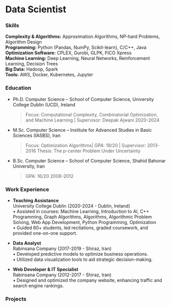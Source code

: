 # Data Scientist
### Skills
**Complexity & Algorithms:** Approximation Algorithms, NP-hard Problems, Algorithm Design<br>
**Programming:** Python (Pandas, NumPy, Scikit-learn), C/C++, Java<br>
**Optimization Software:** CPLEX, Gurobi, GLPK, FICO Xpress<br>
**Machine Learning:** Deep Learning, Neural Networks, Reinforcement Learning, Decision Trees<br>
**Big Data:** Hadoop, Spark<br>
**Tools:** AWS, Docker, Kubernetes, Jupyter<br>

### Education
- Ph.D. Computer Science – School of Computer Science, University College Dublin (UCD),	Ireland
  > Focus: Computational Complexity, Combinatorial Optimization, and Machine Learning | Supervisor: Deepak Ajwani	2020-2024
* M.Sc. Computer Science – Institute for Advanced Studies in Basic Sciences (IASBS),	Iran
  > Focus: Optimization Algorithms| GPA: 19/20 | Supervisor: 	2013-2016
Thesis: The p-center Problem Under Uncertainty
+ B.Sc. Computer Science – School of Computer Science, Shahid Bahonar University,	Iran
  >GPA: 16/20	2008-2012


### Work Experience
- **Teaching Assistance**	 <br>
University College Dublin	  (2020-2024 -  Dublin, Ireland) <br/>
•	Assisted in courses: Machine Learning, Introduction to AI, C++ Programming, Graph Algorithms, Algorithms, Algorithmic Problem Solving, Web App Development, Python Programming, Optimization <br/>
•	Guided 60+ students, led recitations, graded coursework, and provided one-on-one support.<br/>
* **Data Analyst**	<br/>
Rabinsana Company	(2017-2019 - Shiraz, Iran) <br/>
•	Developed predictive models to optimize business operations.<br/>
•	Utilized data visualization tools to aid strategic decision-making.<br/>
+ **Web Developer & IT Specialist**<br/>
Rabinsana Company	(2012-2017 - Shiraz, Iran)<br/>
•	Designed and optimized the company website, enhancing traffic and search engine rankings.


### Projects 
